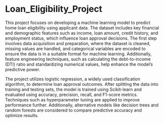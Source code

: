 # Loan_Eligibility_Project
This project focuses on developing a machine learning model to predict home loan eligibility using applicant data. The dataset includes key financial and demographic features such as income, loan amount, credit history, and employment status, which influence loan approval decisions. The first step involves data acquisition and preparation, where the dataset is cleaned, missing values are handled, and categorical variables are encoded to ensure the data is in a suitable format for machine learning. Additionally, feature engineering techniques, such as calculating the debt-to-income (DTI) ratio and standardizing numerical values, help enhance the model’s predictive power.

The project utilizes logistic regression, a widely used classification algorithm, to determine loan approval outcomes. After splitting the data into training and testing sets, the model is trained using Scikit-learn and evaluated using accuracy, precision, recall, and F1-score metrics. Techniques such as hyperparameter tuning are applied to improve performance further. Additionally, alternative models like decision trees and random forests are considered to compare predictive accuracy and optimize results.

